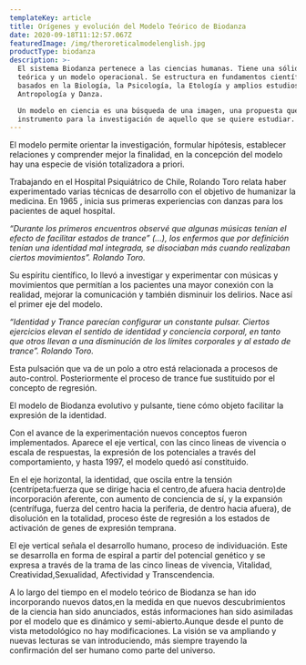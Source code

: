 ```yaml
---
templateKey: article
title: Orígenes y evolución del Modelo Teórico de Biodanza
date: 2020-09-18T11:12:57.067Z
featuredImage: /img/theroreticalmodelenglish.jpg
productType: biodanza
description: >-
  El sistema Biodanza pertenece a las ciencias humanas. Tiene una sólida base
  teórica y un modelo operacional. Se estructura en fundamentos científicos
  basados en la Biología, la Psicología, la Etología y amplios estudios de
  Antropología y Danza.

  Un modelo en ciencia es una búsqueda de una imagen, una propuesta que sirve de
  instrumento para la investigación de aquello que se quiere estudiar.
---
```

El modelo permite orientar la investigación, formular hipótesis, establecer relaciones y comprender mejor la finalidad, en la concepción del modelo hay una especie de visión totalizadora a priori.

Trabajando en el Hospital Psiquiátrico de Chile, Rolando Toro relata haber experimentado varias técnicas de desarrollo con el objetivo de humanizar la medicina. En 1965 , inicia sus primeras experiencias con danzas para los pacientes de aquel hospital.

_“Durante los primeros encuentros observé que algunas músicas tenían el efecto de facilitar estados de trance” (…), los enfermos que por definición tenían una identidad mal integrada, se disociaban más cuando realizaban ciertos movimientos”. Rolando Toro._

Su espíritu científico, lo llevó a investigar y experimentar con músicas y movimientos que permitían a los pacientes una mayor conexión con la realidad, mejorar la comunicación y también disminuir los delirios. Nace así el primer eje del modelo.

_“Identidad y Trance parecían configurar un constante pulsar. Ciertos ejercicios elevan el sentido de identidad y conciencia corporal, en tanto que otros llevan a una disminución de los límites corporales y al estado de trance”. Rolando Toro._



Esta pulsación que va de un polo a otro está relacionada a procesos de auto-control. Posteriormente el proceso de trance fue sustituido por el concepto de regresión.

El modelo de Biodanza evolutivo y pulsante, tiene cómo objeto facilitar la expresión de la identidad.

Con el avance de la experimentación nuevos conceptos fueron implementados. Aparece el eje vertical, con las cinco lineas de vivencia o escala de respuestas, la expresión de los potenciales a través del comportamiento, y hasta 1997, el modelo quedó así constituido.

En el eje horizontal, la identidad, que oscila entre la tensión (centrípeta:fuerza que se dirige hacia el centro,de afuera hacia dentro)de incorporación aferente, con aumento de conciencia de sí, y la expansión (centrífuga, fuerza del centro hacia la periferia, de dentro hacia afuera), de disolución en la totalidad, proceso éste de regresión a los estados de activación de genes de expresión temprana.

El eje vertical señala el desarrollo humano, proceso de individuación. Este se desarrolla en forma de espiral a partir del potencial genético y se expresa a través de la trama de las cinco lineas de vivencia, Vitalidad, Creatividad,Sexualidad, Afectividad y Transcendencia.

A lo largo del tiempo  en el modelo teórico de Biodanza se han ido incorporando nuevos datos,en la medida en que nuevos descubrimientos de la ciencia han sido anunciados, estás informaciones han sido asimiladas por el modelo que es dinámico y semi-abierto.Aunque desde el punto de vista metodológico no hay modificaciones. La visión se va ampliando y nuevas lecturas se van introduciendo, más siempre trayendo la confirmación del ser humano como parte del universo.
